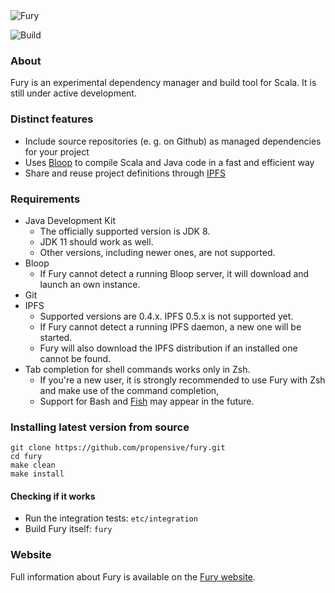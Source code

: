 <img src="doc/logo/render_github.png" alt="Fury">

![Build](https://github.com/propensive/fury/workflows/Build/badge.svg?branch=master)

### About
Fury is an experimental dependency manager and build tool for Scala. It is
still under active development.

### Distinct features
* Include source repositories (e. g. on Github) as managed dependencies for your project
* Uses [Bloop](https://scalacenter.github.io/bloop) to compile Scala and Java code in a fast and efficient way
* Share and reuse project definitions through [IPFS](https://ipfs.io)

### Requirements
* Java Development Kit
    * The officially supported version is JDK 8.
    * JDK 11 should work as well. 
    * Other versions, including newer ones, are not supported.
* Bloop
    * If Fury cannot detect a running Bloop server, it will download and launch an own instance.
* Git
* IPFS
    * Supported versions are 0.4.x. IPFS 0.5.x is not supported yet.
    * If Fury cannot detect a running IPFS daemon, a new one will be started. 
    * Fury will also download the IPFS distribution if an installed one cannot be found.
* Tab completion for shell commands works only in Zsh. 
    * If you're a new user, it is strongly recommended to use Fury with Zsh and make use of the command completion,
    * Support for Bash and [Fish](https://fishshell.com) may appear in the future.
    
### Installing latest version from source
```
git clone https://github.com/propensive/fury.git
cd fury
make clean
make install
```

#### Checking if it works
* Run the integration tests: `etc/integration`
* Build Fury itself: `fury`

### Website
Full information about Fury is available on the [Fury website](https://fury.build/).
